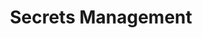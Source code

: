 ---
title: Secrets Management
authors: ["Linode"]
contributors: ["Linode"]
published: 2021-06-03
show_in_lists: true
aliases: ['/security/secrets-management/']
license: '[CC BY-ND 4.0](https://creativecommons.org/licenses/by-nd/4.0)'
---